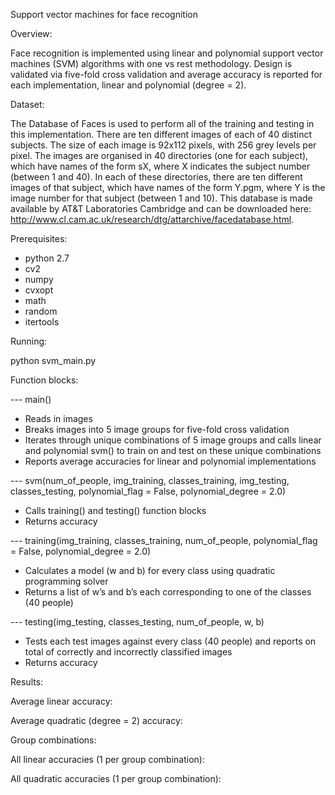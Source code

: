 Support vector machines for face recognition

Overview:

Face recognition is implemented using linear and polynomial support vector machines (SVM) algorithms with one vs rest methodology. Design is validated via five-fold cross validation and average accuracy is reported for each implementation, linear and polynomial (degree = 2). 

Dataset:

The Database of Faces is used to perform all of the training and testing in this implementation. There are ten different images of each of 40 distinct subjects. The size of each image is 92x112 pixels, with 256 grey levels per pixel. The images are organised in 40 directories (one for each subject), which have names of the form sX, where X indicates the subject number (between 1 and 40). In each of these directories, there are ten different images of that subject, which have names of the form Y.pgm, where Y is the image number for that subject (between 1 and 10). This database is made available by AT&T Laboratories Cambridge and can be downloaded here: http://www.cl.cam.ac.uk/research/dtg/attarchive/facedatabase.html.

Prerequisites:

-	python 2.7
-	cv2
-	numpy
-	cvxopt
-	math
-	random
-	itertools

Running:

python svm_main.py

Function blocks:

---	main()
-	Reads in images
-	Breaks images into 5 image groups for five-fold cross validation
-	Iterates through unique combinations of 5 image groups and calls linear and polynomial svm() to train on and test on these unique combinations
-	Reports average accuracies for linear and polynomial implementations

---	svm(num_of_people, img_training, classes_training, img_testing, classes_testing, polynomial_flag = False, polynomial_degree = 2.0)
-	Calls training() and testing() function blocks
-	Returns accuracy

---	training(img_training, classes_training, num_of_people, polynomial_flag = False, polynomial_degree = 2.0)
-	Calculates a model (w and b) for every class using quadratic programming solver
-	Returns a list of w’s and b’s each corresponding to one of the classes (40 people)

---	testing(img_testing, classes_testing, num_of_people, w, b)
-	Tests each test images against every class (40 people) and reports on total of correctly and incorrectly classified images
-	Returns accuracy

Results:

Average linear accuracy:

Average quadratic (degree = 2) accuracy:

Group combinations:

All linear accuracies (1 per group combination):

All quadratic accuracies (1 per group combination):

